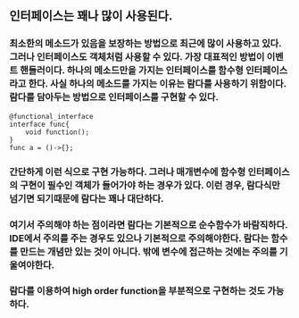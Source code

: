 <h2>인터페이스는 꽤나 많이 사용된다.  </h2>
<h3>최소한의 메소드가 있음을 보장하는 방법으로 최근에 많이 사용하고 있다. 그러나 인터페이스도 객체처럼 사용할 수 있다. 가장 대표적인 방법이 이벤트 핸들러이다. 하나의 메소드만을 가지는 인터페이스를 함수형 인터페이스라고 한다. 사실 하나의 메소드를 가지는 이유는 람다를 사용하기 위함이다. 람다를 담아두는 방법으로 인터페이스를 구현할 수 있다.</h3>

```
@functional_interface
interface func{
    void function();
}
func a = ()->{};
```

<h3>간단하게 이런 식으로 구현 가능하다. 그러나 매개변수에 함수형 인터페이스의 구현이 필수인 객체가 들어가야 하는 경우가 있다. 이런 경우, 람다식만 넘기면 되기때문에 람다는 꽤나 대단하다. </h3>
<h3>여기서 주의해야 하는 점이라면 람다는 기본적으로 순수함수가 바람직하다. IDE에서 주의를 주는 경우도 있으나 기본적으로 주의해야한다. 람다는 함수를 만드는 개념만 있는 것이 아니다. 밖에 변수에 접근하는 것에는 주의를 기울여야한다.</h3>
<h3>람다를 이용하여 high order function을 부분적으로 구현하는 것도 가능하다.</h3>